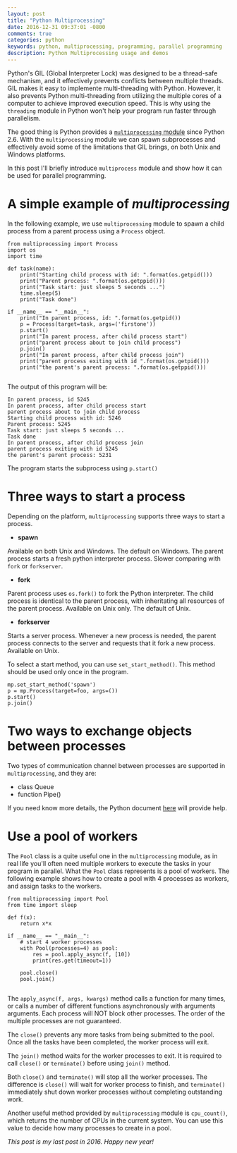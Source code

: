 ```yaml
---
layout: post
title: "Python Multiprocessing"
date: 2016-12-31 09:37:01 -0800
comments: true
categories: python
keywords: python, multiprocessing, programming, parallel programming
description: Python Multiprocessing usage and demos
---
```


Python's GIL (Global Interpreter Lock) was designed to be a thread-safe mechanism, and it effectively prevents conflicts between multiple threads. GIL makes it easy to implemente multi-threading with Python. However, it also prevents Python multi-threading from utilizing the multiple cores of a computer to achieve improved execution speed. This is why using the ```threading``` module in Python won't help your program run faster through parallelism. 

The good thing is Python provides a [```multiprocessing``` module](https://docs.python.org/3.4/library/multiprocessing.html) since Python 2.6. With the ```multiprocessing``` module we can spawn subprocesses and effectively avoid some of the limitations that GIL brings, on both Unix and Windows platforms.

In this post I'll briefly introduce ```multiprocess``` module and show how it can be used for parallel programming.

# A simple example of *multiprocessing*

In the following example, we use ```multiprocessing``` module to spawn a child process from a parent process using a ```Process``` object.

```
from multiprocessing import Process
import os
import time

def task(name):
    print("Starting child process with id: ".format(os.getpid()))
    print("Parent process: ".format(os.getppid()))
    print("Task start: just sleeps 5 seconds ...")
    time.sleep(5)
    print("Task done")
    
if __name__ == "__main__":
    print("In parent process, id: ".format(os.getpid())
    p = Process(target=task, args=('firstone'))
    p.start()
    print("In parent process, after child process start")
    print("parent process about to join child process")
    p.join()
    print("In parent process, after child process join")
    print("parent process exiting with id ".format(os.getpid()))
    print("the parent's parent process: ".format(os.getppid()))
    
```

The output of this program will be:

```
In parent process, id 5245
In parent process, after child process start
parent process about to join child process
Starting child process with id: 5246
Parent process: 5245
Task start: just sleeps 5 seconds ...
Task done
In parent process, after child process join
parent process exiting with id 5245
the parent's parent process: 5231
```

The program starts the subprocess using ```p.start()```

# Three ways to start a process

Depending on the platform, ```multiprocessing``` supports three ways to start a process.

* __spawn__

Available on both Unix and Windows. The default on Windows. The parent process starts a fresh python interpreter process. Slower comparing with ```fork``` or ```forkserver```.

* __fork__

Parent process uses ```os.fork()``` to fork the Python interpreter. The child process is identical to the parent process, with inheritating all resources of the parent process. Available on Unix only. The default of Unix.

* __forkserver__

Starts a server process. Whenever a new process is needed, the parent process connects to the server and requests that it fork a new process. Available on Unix.

To select a start method, you can use ```set_start_method()```. This method should be used only once in the program.

```
mp.set_start_method('spawn')
p = mp.Process(target=foo, args=())
p.start()
p.join()
```

# Two ways to exchange objects between processes

Two types of communication channel between processes are supported in ```multiprocessing```, and they are: 

* class Queue
* function Pipe()

If you need know more details, the Python document [here](https://docs.python.org/3.4/library/multiprocessing.html#exchanging-objects-between-processes) will provide help.

# Use a pool of workers

The ```Pool``` class is a quite useful one in the ```multiprocessing``` module, as in real life you'll often need multiple workers to execute the tasks in your program in parallel. What the ```Pool``` class represents is a pool of workers. The following example shows how to create a pool with 4 processes as workers, and assign tasks to the workers.

```
from multiprocessing import Pool
from time import sleep

def f(x):
    return x*x

if __name__ == "__main__":
    # start 4 worker processes
    with Pool(processes=4) as pool:
        res = pool.apply_async(f, [10])
        print(res.get(timeout=1))

    pool.close()
    pool.join()
    
```

The ```apply_async(f, args, kwargs)``` method calls a function for many times, or calls a number of different functions asynchronously with arguments arguments. Each process will NOT block other processes. The order of the multiple processes are not guaranteed.

The ```close()``` prevents any more tasks from being submitted to the pool. Once all the tasks have been completed, the worker process will exit. 

The ```join()``` method waits for the worker processes to exit. It is required to call ```close()``` or ```terminate()``` before using ```join()``` method.

Both ```close()``` and ```terminate()``` will stop all the worker processes. The difference is ```close()``` will wait for worker process to finish, and ```terminate()``` immediately shut down worker processes without completing outstanding work.

Another useful method provided by ```multiprocessing``` module is ```cpu_count()```, which returns the number of CPUs in the current system. You can use this value to decide how many processes to create in a pool.


*This post is my last post in 2016. Happy new year!*




